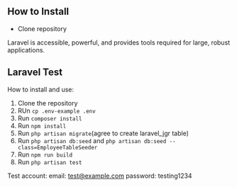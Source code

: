 
## How to Install

- Clone repository

Laravel is accessible, powerful, and provides tools required for large, robust applications.

## Laravel Test

How to install and use:
1. Clone the repository
2. RUn `cp .env-example .env`
3. Run `composer install`
4. Run `npm install`
5. Run `php artisan migrate`(agree to create laravel_jgr table)
6. Run `php artisan db:seed` and `php artisan db:seed --class=EmployeeTableSeeder`
7. Run `npm run build`
8. Run `php artisan test`

Test account:
email: test@example.com
password: testing1234